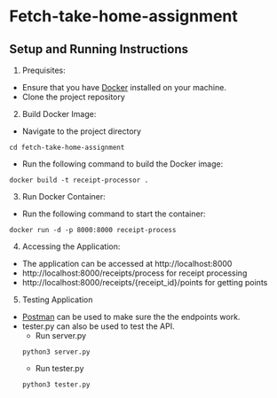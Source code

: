 # Fetch-take-home-assignment

## Setup and Running Instructions

1. Prequisites:
- Ensure that you have [Docker](https://www.docker.com/) installed on your machine.
- Clone the project repository

2. Build Docker Image:
- Navigate to the project directory
```
cd fetch-take-home-assignment
```
- Run the following command to build the Docker image:
```
docker build -t receipt-processor .
```
3. Run Docker Container:
- Run the following command to start the container:
```
docker run -d -p 8000:8000 receipt-process
```
4. Accessing the Application:
- The application can be accessed at http://localhost:8000
- http://localhost:8000/receipts/process for receipt processing
- http://localhost:8000/receipts/{receipt_id}/points for getting points

5. Testing Application
- [Postman](https://www.postman.com/) can be used to make sure the the endpoints work.
- tester.py can also be used to test the API.
  - Run server.py
  ```
  python3 server.py
  ```
  - Run tester.py
  ```
  python3 tester.py
  ```
